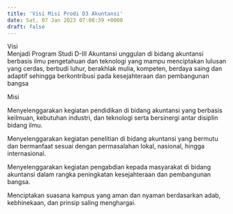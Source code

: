 ```yaml
---
title: 'Visi Misi Prodi D3 Akuntansi'
date: Sat, 07 Jan 2023 07:08:39 +0000
draft: false
---
```


Visi  
Menjadi Program Studi D-III Akuntansi unggulan di bidang akuntansi berbasis ilmu pengetahuan dan teknologi yang mampu menciptakan lulusan yang cerdas, berbudi luhur, berakhlak mulia, kompeten, berdaya saing dan adaptif sehingga berkontribusi pada kesejahteraan dan pembangunan bangsa

Misi

Menyelenggarakan kegiatan pendidikan di bidang akuntansi yang berbasis keilmuan, kebutuhan industri, dan teknologi serta bersinergi antar disiplin bidang ilmu.

Menyelenggarakan kegiatan penelitian di bidang akuntansi yang bermutu dan bermanfaat sesuai dengan permasalahan lokal, nasional, hingga internasional.

Menyelenggarakan kegiatan pengabdian kepada masyarakat di bidang akuntansi dalam rangka peningkatan kesejahteraan dan pembangunan bangsa.

Menciptakan suasana kampus yang aman dan nyaman berdasarkan adab, kebhinekaan, dan prinsip saling menghargai.